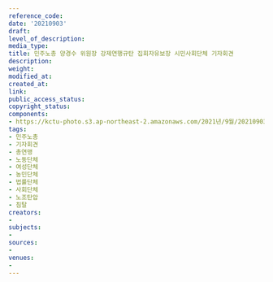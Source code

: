 ```yaml
---
reference_code: 
date: '20210903'
draft: 
level_of_description: 
media_type: 
title: 민주노총 양경수 위원장 강제연행규탄 집회자유보장 시민사회단체 기자회견
description: 
weight: 
modified_at: 
created_at: 
link: 
public_access_status: 
copyright_status: 
components:
- https://kctu-photo.s3.ap-northeast-2.amazonaws.com/2021년/9월/20210903-민주노총+양경수+위원장+강제연행규탄+집회자유보장+시민사회단체+기자회견_민주노총_기자회견_총연맹_노동단체_여성단체_농민단체_법률단체_사회단체_노조탄압_침탈/_1D21536.jpg
tags:
- 민주노총
- 기자회견
- 총연맹
- 노동단체
- 여성단체
- 농민단체
- 법률단체
- 사회단체
- 노조탄압
- 침탈
creators:
- 
subjects:
- 
sources:
- 
venues:
- 
---
```

